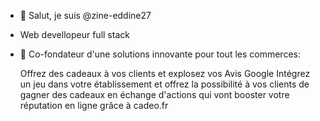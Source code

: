 - 👋 Salut, je suis @zine-eddine27
- Web devellopeur full stack
- 👀 Co-fondateur d'une solutions innovante pour tout les commerces: 

  Offrez des cadeaux à vos clients et explosez vos Avis Google
  Intégrez un jeu dans votre établissement et offrez la possibilité à vos clients de gagner des cadeaux en échange d'actions qui vont booster votre réputation en ligne grâce à cadeo.fr

<!---
zine-eddine27/zine-eddine27 is a ✨ special ✨ repository because its `README.md` (this file) appears on your GitHub profile.
You can click the Preview link to take a look at your changes.
--->
